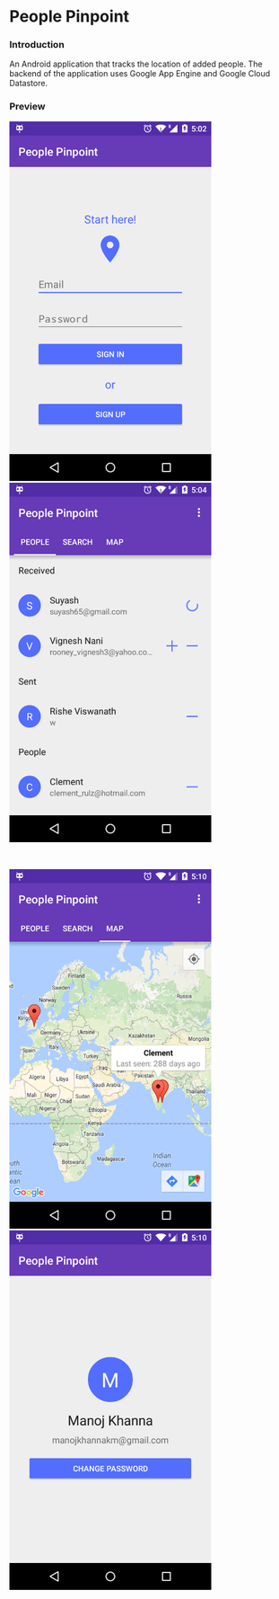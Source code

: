 # People Pinpoint

### Introduction

An Android application that tracks the location of added people. The backend of the application uses Google App Engine and Google Cloud Datastore.

### Preview

<img src="/preview/preview1.png" width=360 />&nbsp;&nbsp;&nbsp;&nbsp;&nbsp;&nbsp;&nbsp;&nbsp;<img src="/preview/preview2.png" width=360 />

&nbsp;

<img src="/preview/preview3.png" width=360 />&nbsp;&nbsp;&nbsp;&nbsp;&nbsp;&nbsp;&nbsp;&nbsp;<img src="/preview/preview4.png" width=360 />
